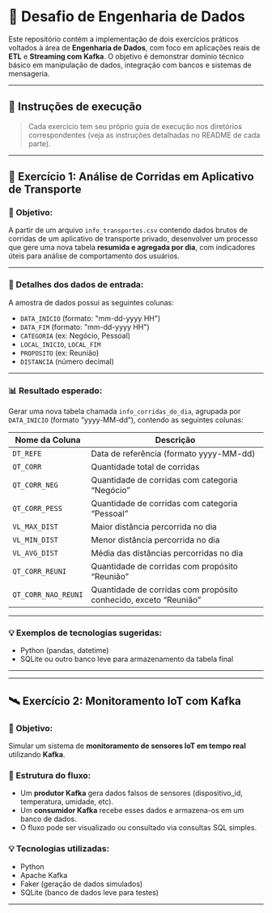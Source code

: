 # 💼 Desafio de Engenharia de Dados

Este repositório contém a implementação de dois exercícios práticos voltados à área de **Engenharia de Dados**, com foco em aplicações reais de **ETL** e **Streaming com Kafka**. O objetivo é demonstrar domínio técnico básico em manipulação de dados, integração com bancos e sistemas de mensageria.

---

## 🚀 Instruções de execução

> Cada exercício tem seu próprio guia de execução nos diretórios correspondentes (veja as instruções detalhadas no README de cada parte).

---

## 🧪 Exercício 1: Análise de Corridas em Aplicativo de Transporte

### 🎯 Objetivo:
A partir de um arquivo `info_transportes.csv` contendo dados brutos de corridas de um aplicativo de transporte privado, desenvolver um processo que gere uma nova tabela **resumida e agregada por dia**, com indicadores úteis para análise de comportamento dos usuários.

---

### 📄 Detalhes dos dados de entrada:
A amostra de dados possui as seguintes colunas:

- `DATA_INICIO` (formato: "mm-dd-yyyy HH")
- `DATA_FIM` (formato: "mm-dd-yyyy HH")
- `CATEGORIA` (ex: Negócio, Pessoal)
- `LOCAL_INICIO`, `LOCAL_FIM`
- `PROPOSITO` (ex: Reunião)
- `DISTANCIA` (número decimal)

---

### 📊 Resultado esperado:
Gerar uma nova tabela chamada `info_corridas_do_dia`, agrupada por `DATA_INICIO` (formato “yyyy-MM-dd”), contendo as seguintes colunas:

| Nome da Coluna       | Descrição                                                              |
|----------------------|------------------------------------------------------------------------|
| `DT_REFE`            | Data de referência (formato yyyy-MM-dd)                                |
| `QT_CORR`            | Quantidade total de corridas                                           |
| `QT_CORR_NEG`        | Quantidade de corridas com categoria “Negócio”                         |
| `QT_CORR_PESS`       | Quantidade de corridas com categoria “Pessoal”                         |
| `VL_MAX_DIST`        | Maior distância percorrida no dia                                      |
| `VL_MIN_DIST`        | Menor distância percorrida no dia                                      |
| `VL_AVG_DIST`        | Média das distâncias percorridas no dia                                |
| `QT_CORR_REUNI`      | Quantidade de corridas com propósito “Reunião”                         |
| `QT_CORR_NAO_REUNI`  | Quantidade de corridas com propósito conhecido, exceto “Reunião”       |

---

### 💡 Exemplos de tecnologias sugeridas:
- Python (pandas, datetime)
- SQLite ou outro banco leve para armazenamento da tabela final

---

---

## 🛰️ Exercício 2: Monitoramento IoT com Kafka

### 🎯 Objetivo:
Simular um sistema de **monitoramento de sensores IoT em tempo real** utilizando **Kafka**.

### 🔁 Estrutura do fluxo:
- Um **produtor Kafka** gera dados falsos de sensores (dispositivo_id, temperatura, umidade, etc).
- Um **consumidor Kafka** recebe esses dados e armazena-os em um banco de dados.
- O fluxo pode ser visualizado ou consultado via consultas SQL simples.

### 💡 Tecnologias utilizadas:
- Python
- Apache Kafka
- Faker (geração de dados simulados)
- SQLite (banco de dados leve para testes)

---

